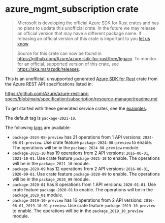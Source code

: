# azure_mgmt_subscription crate

> Microsoft is developing the official Azure SDK for Rust crates and has no plans to update this unofficial crate.
> In the future we may release an official version that may have a different package name.
> If releasing an official version of this crate is important to you [let us know](https://github.com/Azure/azure-sdk-for-rust/issues/new/choose).
>
> Source for this crate can now be found in <https://github.com/Azure/azure-sdk-for-rust/tree/legacy>.
> To monitor for an official, supported version of this crate, see <https://aka.ms/azsdk/releases>.

This is an unofficial, unsupported generated [Azure SDK for Rust](https://github.com/Azure/azure-sdk-for-rust/tree/legacy) crate from the Azure REST API specifications listed in:

https://github.com/Azure/azure-rest-api-specs/blob/main/specification/subscription/resource-manager/readme.md

To get started with these generated service crates, see the [examples](https://github.com/Azure/azure-sdk-for-rust/blob/legacy/services/README.md#examples).

The default tag is `package-2021-10`.

The following [tags](https://github.com/Azure/azure-sdk-for-rust/blob/legacy/services/tags.md) are available:

- `package-2024-08-preview` has 21 operations from 1 API versions: `2024-08-01-preview`. Use crate feature `package-2024-08-preview` to enable. The operations will be in the `package_2024_08_preview` module.
- `package-2021-10` has 19 operations from 2 API versions: `2016-06-01`, `2021-10-01`. Use crate feature `package-2021-10` to enable. The operations will be in the `package_2021_10` module.
- `package-2020-09` has 12 operations from 2 API versions: `2016-06-01`, `2020-09-01`. Use crate feature `package-2020-09` to enable. The operations will be in the `package_2020_09` module.
- `package-2020-01` has 8 operations from 1 API versions: `2020-01-01`. Use crate feature `package-2020-01` to enable. The operations will be in the `package_2020_01` module.
- `package-2019-10-preview` has 16 operations from 2 API versions: `2016-06-01`, `2019-10-01-preview`. Use crate feature `package-2019-10-preview` to enable. The operations will be in the `package_2019_10_preview` module.